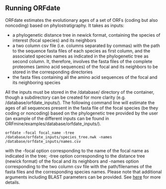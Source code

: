 ## Running ORFdate
ORFdate estimates the evolutionary ages of a set of ORFs (coding but also noncoding) based on phylostratigraphy. It takes as inputs:


* a phylogenetic distance tree in newick format, containing the species of interest (focal species) and its neighbors 
* a two column csv file (i.e. columns separated by commas) with the path to the sequence fasta files of each species as first column, and the associated species names as indicated in the phylogenetic tree as second column. It, therefore, involves the fasta files of the complete proteomes (amino acid sequences) of the focal and its neighbors to be stored in the corresponding directories
* the fasta files containing all the amino acid sequences of the focal and its neighboring species

All the inputs must be stored in the /database/ directory of the container, though a subdirectory can be created for more clarity (e.g. /database/orfdate_inputs/). The following command line will estimate the ages of all sequences present in the fasta file of the focal species (be they coding or noncoding) based on the phylogenetic tree provided by the user (an example of the different inputs can be found in ORFmine/examples/database/orfdate_inputs/). 



```
orfdate -focal focal_name -tree /database/orfdate_inputs/species_tree.nwk -names /database/orfdate_inputs/names.csv
```

with the -focal option corresponding to the name of the focal name as indicated in the tree; -tree option corresponding to the distance tree (newick format) of the focal and its neighbors and -names option corresponding to the two column csv file with the path/filenames of the fasta files and the corresponding species names. Please note that additional arguments including BLAST parameters can be provided. See [here](./orfdate_parameters.md) for more details.



